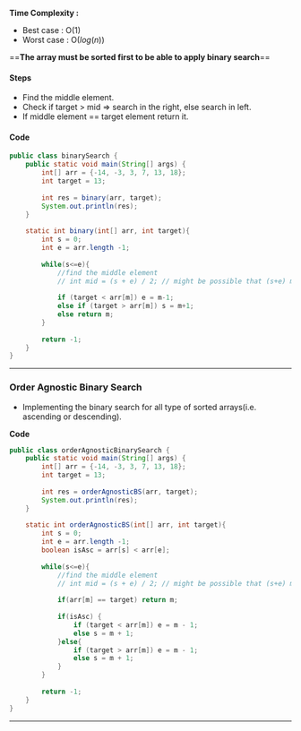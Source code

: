
**Time Complexity :** 
- Best case : O($1$)
- Worst case : O($log(n)$)

==**The array must be sorted first to be able to apply binary search**==
#### Steps
- Find the middle element.
- Check if target > mid => search in the right, else search in left.
- If middle element == target element return it.

#### Code

```java
public class binarySearch {  
    public static void main(String[] args) {  
        int[] arr = {-14, -3, 3, 7, 13, 18};  
        int target = 13;  
  
        int res = binary(arr, target);  
        System.out.println(res);  
    }  
  
    static int binary(int[] arr, int target){  
        int s = 0;  
        int e = arr.length -1;  
  
        while(s<=e){  
            //find the middle element  
            // int mid = (s + e) / 2; // might be possible that (s+e) might exceed the integer value limit            int m = s + (e-s) / 2;  
  
            if (target < arr[m]) e = m-1;  
            else if (target > arr[m]) s = m+1;  
            else return m;  
        }  
  
        return -1;  
    }  
}
```

---
### Order Agnostic Binary Search

- Implementing the binary search for all type of sorted arrays(i.e. ascending or descending).

**Code**

```java
public class orderAgnosticBinarySearch {  
    public static void main(String[] args) {  
        int[] arr = {-14, -3, 3, 7, 13, 18};  
        int target = 13;  
  
        int res = orderAgnosticBS(arr, target);  
        System.out.println(res);  
    }  
  
    static int orderAgnosticBS(int[] arr, int target){  
        int s = 0;  
        int e = arr.length -1;  
        boolean isAsc = arr[s] < arr[e];  
  
        while(s<=e){  
            //find the middle element  
            // int mid = (s + e) / 2; // might be possible that (s+e) might exceed the integer value limit            int m = s + (e-s) / 2;  
  
            if(arr[m] == target) return m;  
  
            if(isAsc) {  
                if (target < arr[m]) e = m - 1;  
                else s = m + 1;  
            }else{  
                if (target > arr[m]) e = m - 1;  
                else s = m + 1;  
            }  
        }  
  
        return -1;  
    }  
}
```

---
